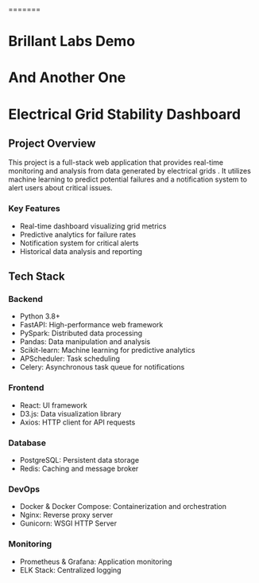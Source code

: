 
=======
# Brillant Labs Demo  

# And Another One


# Electrical Grid Stability Dashboard

## Project Overview

This project is a full-stack web application that provides real-time monitoring and analysis from data generated by electrical grids . It utilizes machine learning to predict potential failures and a notification system to alert users about critical issues.

### Key Features

- Real-time dashboard visualizing grid  metrics
- Predictive analytics for failure rates
- Notification system for critical alerts
- Historical data analysis and reporting

## Tech Stack

### Backend
- Python 3.8+
- FastAPI: High-performance web framework
- PySpark: Distributed data processing
- Pandas: Data manipulation and analysis
- Scikit-learn: Machine learning for predictive analytics
- APScheduler: Task scheduling
- Celery: Asynchronous task queue for notifications

### Frontend
- React: UI framework
- D3.js: Data visualization library
- Axios: HTTP client for API requests

### Database
- PostgreSQL: Persistent data storage
- Redis: Caching and message broker

### DevOps
- Docker & Docker Compose: Containerization and orchestration
- Nginx: Reverse proxy server
- Gunicorn: WSGI HTTP Server

### Monitoring
- Prometheus & Grafana: Application monitoring
- ELK Stack: Centralized logging

